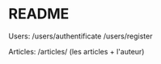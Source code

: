 # README


Users:
/users/authentificate
/users/register

Articles:
/articles/ (les articles + l'auteur)

